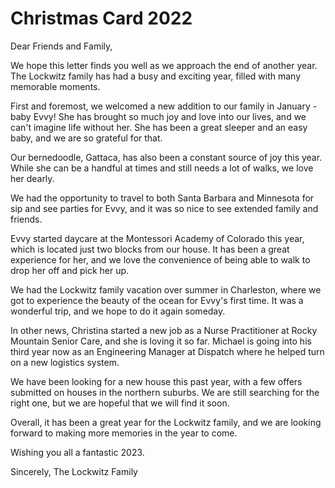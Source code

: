 # Christmas Card 2022

Dear Friends and Family,

We hope this letter finds you well as we approach the end of another year. The Lockwitz family has had a busy and exciting year, filled with many memorable moments.

First and foremost, we welcomed a new addition to our family in January - baby Evvy! She has brought so much joy and love into our lives, and we can't imagine life without her. She has been a great sleeper and an easy baby, and we are so grateful for that.

Our bernedoodle, Gattaca, has also been a constant source of joy this year. While she can be a handful at times and still needs a lot of walks, we love her dearly.

We had the opportunity to travel to both Santa Barbara and Minnesota for sip and see parties for Evvy, and it was so nice to see extended family and friends.

Evvy started daycare at the Montessori Academy of Colorado this year, which is located just two blocks from our house. It has been a great experience for her, and we love the convenience of being able to walk to drop her off and pick her up.

We had the Lockwitz family vacation over summer in Charleston, where we got to experience the beauty of the ocean for Evvy's first time. It was a wonderful trip, and we hope to do it again someday.

In other news, Christina started a new job as a Nurse Practitioner at Rocky Mountain Senior Care, and she is loving it so far. Michael is going into his third year now as an Engineering Manager at Dispatch where he helped turn on a new logistics system.

We have been looking for a new house this past year, with a few offers submitted on houses in the northern suburbs. We are still searching for the right one, but we are hopeful that we will find it soon.

Overall, it has been a great year for the Lockwitz family, and we are looking forward to making more memories in the year to come.

Wishing you all a fantastic 2023.

Sincerely, The Lockwitz Family